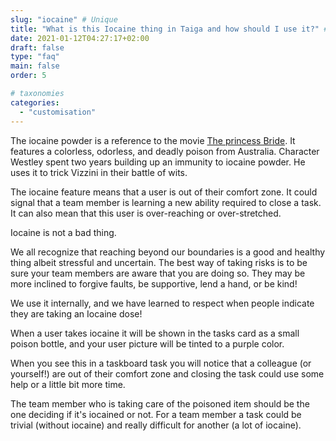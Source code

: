```yaml
---
slug: "iocaine" # Unique
title: "What is this Iocaine thing in Taiga and how should I use it?" # Is the question
date: 2021-01-12T04:27:17+02:00
draft: false
type: "faq"
main: false
order: 5

# taxonomies
categories:
  - "customisation"
---
```

The iocaine powder is a reference to the movie [The princess Bride](https://www.imdb.com/title/tt0093779/?ref_=fn_al_tt_1). It features a colorless, odorless, and deadly poison from Australia. Character Westley spent two years building up an immunity to iocaine powder. He uses it to trick Vizzini in their battle of wits. 

The iocaine feature means that a user is out of their comfort zone. It could signal that a team member is learning a new ability required to close a task. It can also mean that this user is over-reaching or over-stretched.

Iocaine is not a bad thing.

We all recognize that reaching beyond our boundaries is a good and healthy thing albeit stressful and uncertain. The best way of taking risks is to be sure your team members are aware that you are doing so. They may be more inclined to forgive faults, be supportive, lend a hand, or be kind!

We use it internally, and we have learned to respect when people indicate they are taking an Iocaine dose!

When a user takes iocaine it will be shown in the tasks card as a small poison bottle, and your user picture will be tinted to a purple color.

When you see this in a taskboard task you will notice that a colleague (or yourself!) are out of their comfort zone and closing the task could use some help or a little bit more time.

The team member who is taking care of the poisoned item should be the one deciding if it's iocained or not. For a team member a task could be trivial (without iocaine) and really difficult for another (a lot of iocaine).
